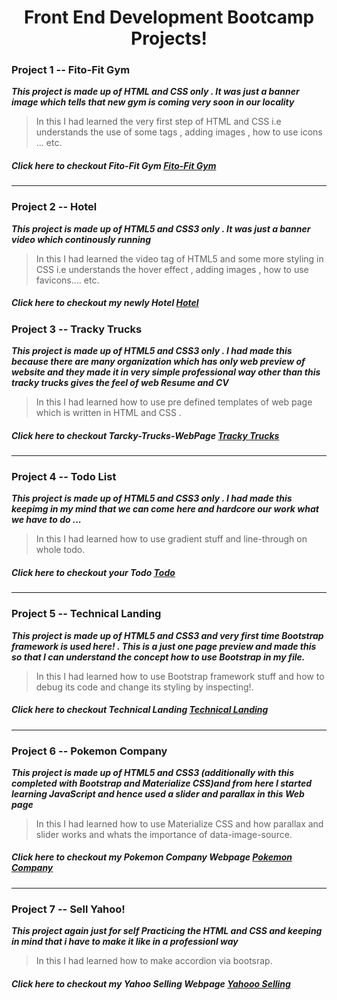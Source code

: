 # <h1 align="center">Front End Development Bootcamp Projects!</h1>

### Project 1 -- Fito-Fit Gym

_**This project is made up of HTML and CSS only . It was just a banner image which tells that new gym is coming very soon in our locality**_

> In this I had learned the very first step of HTML and CSS i.e understands the use of some tags , adding images , how to use icons ... etc.

##### _**Click here to checkout Fito-Fit Gym**_ [Fito-Fit Gym](https://kartikey0205.github.io/Frontend-Development-Bootcamp/Project1-Fiti-Fit-Gym/)

---

### Project 2 -- Hotel

_**This project is made up of HTML5 and CSS3 only . It was just a banner video which continously running**_

> In this I had learned the video tag of HTML5 and some more styling in CSS i.e understands the hover effect , adding images , how to use favicons.... etc.

##### _**Click here to checkout my newly Hotel**_ [Hotel](https://kartikey0205.github.io/Frontend-Development-Bootcamp/Project2-Hotel/)

### Project 3 -- Tracky Trucks

_**This project is made up of HTML5 and CSS3 only . I had made this because there are many organization which has only web preview of website and they made it in very simple professional way other than this tracky trucks gives the feel of web Resume and CV**_

> In this I had learned how to use pre defined templates of web page which is written in HTML and CSS .

##### _**Click here to checkout Tarcky-Trucks-WebPage**_ [Tracky Trucks](https://kartikey0205.github.io/Frontend-Development-Bootcamp/Project3-Tracky-Trucks/)

---

### Project 4 -- Todo List

_**This project is made up of HTML5 and CSS3 only . I had made this keepimg in my mind that we can come here and hardcore our work what we have to do ...**_

> In this I had learned how to use gradient stuff and line-through on whole todo.

##### _**Click here to checkout your Todo**_ [Todo](https://kartikey0205.github.io/Frontend-Development-Bootcamp/Project4-Todo-List/)

---

### Project 5 -- Technical Landing

_**This project is made up of HTML5 and CSS3 and very first time Bootstrap framework is used here! . This is a just one page preview and made this so that I can understand the concept how to use Bootstrap in my file.**_

> In this I had learned how to use Bootstrap framework stuff and how to debug its code and change its styling by inspecting!.

##### _**Click here to checkout Technical Landing**_ [Technical Landing](https://kartikey0205.github.io/Frontend-Development-Bootcamp/Project5-Technical-Landing/)

---

### Project 6 -- Pokemon Company

_**This project is made up of HTML5 and CSS3 (additionally with this completed with Bootstrap and Materialize CSS)and from here I started learning JavaScript and hence used a slider and parallax in this Web page**_

> In this I had learned how to use Materialize CSS and how parallax and slider works and whats the importance of data-image-source.

##### _**Click here to checkout my Pokemon Company Webpage**_ [Pokemon Company](https://kartikey0205.github.io/Frontend-Development-Bootcamp/Project6-PokemonCompany/)

---

### Project 7 -- Sell Yahoo!

_**This project again just for self Practicing the HTML and CSS and keeping in mind that i have to make it like in a professionl way**_

> In this I had learned how to make accordion via bootsrap.

##### _**Click here to checkout my Yahoo Selling Webpage**_ [Yahooo Selling](https://kartikey0205.github.io/Frontend-Development-Bootcamp/Project7-SellYahoo/)
